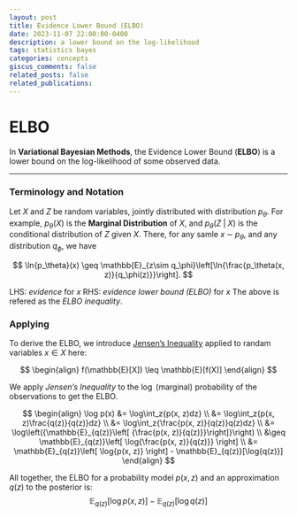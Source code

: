 ```yaml
---
layout: post
title: Evidence Lower Bound (ELBO)
date: 2023-11-07 22:00:00-0400
description: a lower bound on the log-likelihood
tags: statistics bayes
categories: concepts
giscus_comments: false
related_posts: false
related_publications:
---
```


# ELBO

In **Variational Bayesian Methods**, the Evidence Lower Bound (**ELBO**) is a lower bound on the log-likelihood of some observed data.

---

### Terminology and Notation

Let $X$ and $Z$ be random variables, jointly distributed with distribution $p_\theta$. For example, $p_\theta(X)$ is the **Marginal Distribution** of $X$, and $p_\theta(Z \; | \; X)$ is the conditional distribution of $Z$ given $X$. There, for any samle $x \; \sim \; p_\theta$, and any distribution $q_\phi$, we have

$$
\ln{p_\theta}(x) \geq \mathbb{E}_{z\sim q_\phi}\left[\ln{\frac{p_\theta(x, z)}{q_\phi(z)}}\right].
$$

LHS: _evidence_ for $x$
RHS: _evidence lower bound (ELBO)_ for $x$
The above is refered as the _ELBO inequality_.

### Applying

To derive the ELBO, we introduce [Jensen’s Inequality](https://en.wikipedia.org/wiki/Jensen%27s_inequality) applied to randam variables $x \in X$ here:

$$
\begin{align}
	f(\mathbb{E}[X]) \leq \mathbb{E}[f(X)]
\end{align}
$$

We apply _Jensen’s Inequality_ to the $\log$ (marginal) probability of the observations to get the ELBO.

$$
\begin{align}
	\log p(x)
	&= \log\int_z{p(x, z)dz} \\
	&= \log\int_z{p(x, z)\frac{q(z)}{q(z)}dz} \\
	&= \log\int_z{\frac{p(x, z)}{q(z)}q(z)dz} \\
	&= \log\left({\mathbb{E}_{q(z)}\left[ {\frac{p(x, z)}{q(z)}}\right]}\right) \\
	&\geq \mathbb{E}_{q(z)}\left[
	\log{\frac{p(x, z)}{q(z)}}
	\right] \\
	&= \mathbb{E}_{q(z)}\left[
	\log{p(x, z)}
	\right]
	- \mathbb{E}_{q(z)}[\log{q(z)}]
\end{align}
$$

All together, the ELBO for a probability model $p(x, z)$ and an approximation $q(z)$ to the posterior is:
$$\mathbb{E}_{q(z)}[\log{p(x, z)}]-\mathbb{E}_{q(z)}[\log{q(z)}]$$
